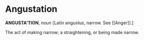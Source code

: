# Angustation

**ANGUSTA'TION**, _noun_ \[Latin angustus, narrow. See [[Anger]].\]

The act of making narrow; a straightening, or being made narrow.